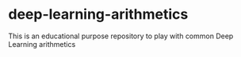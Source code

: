 # deep-learning-arithmetics
This is an educational purpose repository to play with common Deep Learning arithmetics
